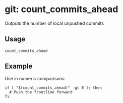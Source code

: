 # git: count_commits_ahead

Outputs the number of local unpushed commits

## Usage

```shell
count_commits_ahead
```

## Example

Use in numeric comparisons:

```shell
if [ "$(count_commits_ahead)" -gt 0 ]; then
  # Push the frontline forward
fi
```
